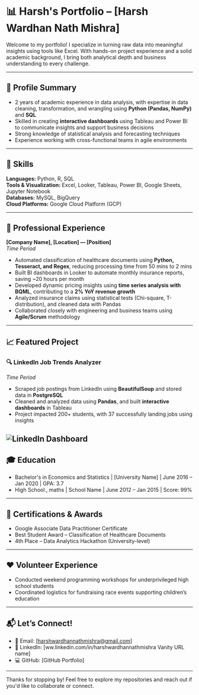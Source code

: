 # 📊 Harsh's Portfolio – [Harsh Wardhan Nath Mishra]

Welcome to my portfolio! I specialize in turning raw data into meaningful insights using tools like Excel. With hands-on project experience and a solid academic background, I bring both analytical depth and business understanding to every challenge.

---

## 👤 Profile Summary

- 2 years of academic experience in data analysis, with expertise in data cleaning, transformation, and wrangling using **Python (Pandas, NumPy)** and **SQL**
- Skilled in creating **interactive dashboards** using Tableau and Power BI to communicate insights and support business decisions
- Strong knowledge of statistical analysis and forecasting techniques
- Experience working with cross-functional teams in agile environments

---

## 🧠 Skills

**Languages:** Python, R, SQL  
**Tools & Visualization:** Excel, Looker, Tableau, Power BI, Google Sheets, Jupyter Notebook  
**Databases:** MySQL, BigQuery  
**Cloud Platforms:** Google Cloud Platform (GCP)

---

## 💼 Professional Experience

**[Company Name], [Location] — [Position]**  
*Time Period*

- Automated classification of healthcare documents using **Python, Tesseract, and Regex**, reducing processing time from 50 mins to 2 mins
- Built BI dashboards in Looker to automate monthly insurance reports, saving ~20 hours per month
- Developed dynamic pricing insights using **time series analysis with BQML**, contributing to a **2% YoY revenue growth**
- Analyzed insurance claims using statistical tests (Chi-square, T-distribution), and cleaned data with Pandas
- Collaborated closely with engineering and business teams using **Agile/Scrum** methodology

---

## 📈 Featured Project

### 🔍 LinkedIn Job Trends Analyzer  
*Time Period*

- Scraped job postings from LinkedIn using **BeautifulSoup** and stored data in **PostgreSQL**
- Cleaned and analyzed data using **Pandas**, and built **interactive dashboards** in Tableau
- Project impacted 200+ students, with 37 successfully landing jobs using insights

![LinkedIn Dashboard](/images/image1.png)
---

## 🎓 Education

- Bachelor's in Economics and Statistics | [University Name] | June 2016 – Jan 2020 | GPA: 3.7
- High School., maths | School Name | June 2012 – Jan 2015 | Score: 99%

---

## 📜 Certifications & Awards

- Google Associate Data Practitioner Certificate  
- Best Student Award – Classification of Healthcare Documents  
- 4th Place – Data Analytics Hackathon (University-level)

---

## ❤️ Volunteer Experience

- Conducted weekend programming workshops for underprivileged high school students
- Coordinated logistics for fundraising race events supporting children’s education

---

## 📬 Let’s Connect!

- 📧 Email: [harshwardhannathmishra@gmail.com]  
- 🔗 LinkedIn: [ww.linkedin.com/in/harshwardhannathmishra Vanity URL name]  
- 💻 GitHub: [GitHub Portfolio]

---

Thanks for stopping by! Feel free to explore my repositories and reach out if you'd like to collaborate or connect.

